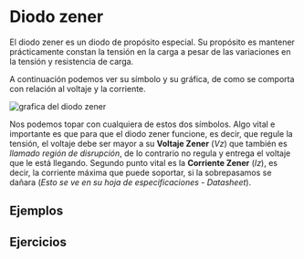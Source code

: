 # Diodo zener

El diodo zener es un diodo de propósito especial. Su propósito es mantener prácticamente constan la tensión en la carga a pesar de las variaciones en la tensión y resistencia de carga.

A continuación podemos ver su símbolo y su gráfica, de como se comporta con relación al voltaje y la corriente.

![grafica del diodo zener]()

Nos podemos topar con cualquiera de estos dos símbolos. Algo vital e importante es que para que el diodo zener funcione, es decir, que regule la tensión, el voltaje debe ser mayor a su **Voltaje Zener** ($Vz$) que también es *llamado región de disrupción*, de lo contrario no regula y entrega el voltaje que le está llegando. Segundo punto vital es la **Corriente Zener** ($Iz$), es decir, la corriente máxima que puede soportar, si la sobrepasamos se dañara (*Esto se ve en su hoja de especificaciones - Datasheet*).

## Ejemplos

## Ejercicios

